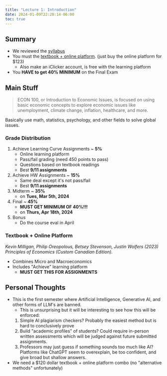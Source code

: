```yaml
---
title: "Lecture 1: Introduction"
date: 2024-01-09T22:20:14-06:00
toc: true
---
```


## Summary
- We reviewed the [syllabus](/ECON-100-Syllabus.pdf)
- You must the [textbook + online platform](https://store.macmillanlearning.com/ca/storefront/202310489). (just buy the online platform for $123)
    - Also make an iClicker account, is free with the learning platform
- You **HAVE to get 40% MINIMUM** on the Final Exam

## Main Stuff

> ECON 100, or Introduction to Economic Issues, is focused on using basic economic concepts to explore economic issues like unemployment, climate change, inflation, healthcare, and more.

Basically use math, statistics, psychology, and other fields to solve global issues.

### Grade Distribution

1. Achieve Learning Curve Assignments ~ **5%**
    - Online learning platform
    - Pass/fail grading (need 450 points to pass)
    - Questions based on textbook readings
    - Best **9/11 assignments**
2. Achieve HW Assignments ~ **15%**
    - Same deal except it's not pass/fail
    - Best **9/11 assignments**
3. Midterm ~ **35%**
    - on **Tues, Mar 5th, 2024**
4. Final ~ **45%**
    - **MUST GET MINIMUM OF 40%!!!**
    - on **Thurs, Apr 18th, 2024**
5. Bonus
    - Do the course eval in April

### Textbook + Online Platform
*Kevin Milligan, Philip Oreopolous, Betsey Stevenson, Justin
Wolfers (2023) Principles of Economics (Custom Canadian Edition).*
- Combines Micro and Macroeconomics
- Includes "Achieve" learning platform
    - **MUST GET THIS FOR ASSIGNMENTS**

## Personal Thoughts
- This is the first semester where Artificial Intelligence, Generative AI, and other forms of LLM's are banned.
    - This is unsurprising but it will be interesting to see how this will be enforced:
    1. Simple AI plagiarism checkers? Probably the easiest method but is hard to conclusively prove
    2. Build "academic profiles" of students? Could require in-person written assessments which will be judged against future submitted assignments.
    3. Professors may just guess if something sounds too much like AI? Platforms like ChatGPT seem to overexplain, be too confident, and give broad but shallow answers.
- We need a $120 dollar textbook + online platform combo (no "alternative methods" unfortunately)
